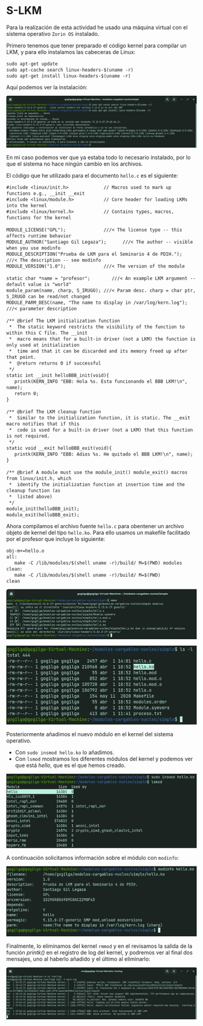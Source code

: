 # S-LKM 

Para la realización de esta actividad he usado una máquina virtual con el sistema operativo ``Zorin OS`` instalado.

Primero tenemos que tener preparado el código kernel para compilar un LKM, y para ello instalamos las cabeceras de Linux:
~~~
sudo apt-get update
sudo apt-cache search linux-headers-$(uname -r)
sudo apt-get install linux-headers-$(uname -r)
~~~

Aquí podemos ver la instalación:

![Imagen de la instalación](img/InstalarCosas.jpg)

En mi caso podemos ver que ya estaba todo lo necesario instalado, por lo que el sistema no hace ningún cambio en los archivos.

El código que he utilizado para el documento `hello.c` es el siguiente:

~~~
#include <linux/init.h>             // Macros used to mark up functions e.g., __init __exit
#include <linux/module.h>           // Core header for loading LKMs into the kernel
#include <linux/kernel.h>           // Contains types, macros, functions for the kernel

MODULE_LICENSE("GPL");              ///< The license type -- this affects runtime behavior
MODULE_AUTHOR("Santiago Gil Legaza");      ///< The author -- visible when you use modinfo
MODULE_DESCRIPTION("Prueba de LKM para el Seminario 4 de PDIH.");  ///< The description -- see modinfo
MODULE_VERSION("1.0");              ///< The version of the module

static char *name = "profesor";        ///< An example LKM argument -- default value is "world"
module_param(name, charp, S_IRUGO); ///< Param desc. charp = char ptr, S_IRUGO can be read/not changed
MODULE_PARM_DESC(name, "The name to display in /var/log/kern.log");  ///< parameter description

/** @brief The LKM initialization function
 *  The static keyword restricts the visibility of the function to within this C file. The __init
 *  macro means that for a built-in driver (not a LKM) the function is only used at initialization
 *  time and that it can be discarded and its memory freed up after that point.
 *  @return returns 0 if successful
 */
static int __init helloBBB_init(void){
   printk(KERN_INFO "EBB: Hola %s. Esta funcionando el BBB LKM!\n", name);
   return 0;
}

/** @brief The LKM cleanup function
 *  Similar to the initialization function, it is static. The __exit macro notifies that if this
 *  code is used for a built-in driver (not a LKM) that this function is not required.
 */
static void __exit helloBBB_exit(void){
   printk(KERN_INFO "EBB: Adios %s. He quitado el BBB LKM!\n", name);
}

/** @brief A module must use the module_init() module_exit() macros from linux/init.h, which
 *  identify the initialization function at insertion time and the cleanup function (as
 *  listed above)
 */
module_init(helloBBB_init);
module_exit(helloBBB_exit);
~~~

Ahora compilamos el archivo fuente `hello.c` para obentener un archivo objeto de kernel del tipo `hello.ko`. Para ello usamos un makefile facilitado por el profesor que incluye lo siguiente:

~~~
obj-m+=hello.o
all:
   make -C /lib/modules/$(shell uname -r)/build/ M=$(PWD) modules
clean:
   make -C /lib/modules/$(shell uname -r)/build/ M=$(PWD)
clean
~~~

![Imagen de la compilación](img/Make.jpg)

![Imagen mostrando el archivo](img/ls.jpg)

Posteriormente añadimos el nuevo módulo en el kernel del sistema operativo.

- Con ``sudo insmod hello.ko`` lo añadimos.
- Con `lsmod` mostramos los diferentes módulos del kernel y podemos ver que está *hello*, que es el que hemos creado.

![Imagen añadiendo](img/lsmod.jpg)

A continuación solicitamos información sobre el módulo con `modinfo`:

![Imagen modinfo](img/modinfo.jpg)

Finalmente, lo eliminamos del kernel ``rmmod`` y en el revisamos la salida de la función *printk()* en el registro de log del kernel, y podremos ver al final dos mensajes, uno al haberlo añadido y el último al eliminarlo:

![Imagen rmood](img/RegistroSistema.jpg)